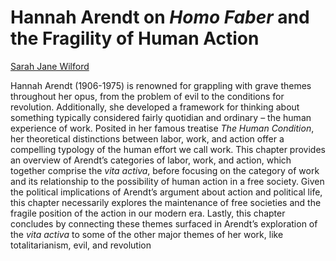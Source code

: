 # Hannah Arendt on *Homo Faber* and the Fragility of Human Action

[Sarah Jane Wilford](bios/wilford.md)

Hannah Arendt (1906-1975) is renowned for grappling with grave themes
throughout her opus, from the problem of evil to the conditions for revolution.
Additionally, she developed a framework for thinking about something typically
considered fairly quotidian and ordinary – the human experience of work.
Posited in her famous treatise *The Human Condition*, her theoretical
distinctions between labor, work, and action offer a compelling typology of the
human effort we call work. This chapter provides an overview of Arendt’s
categories of labor, work, and action, which together comprise the *vita activa*,
before focusing on the category of work and its relationship to the possibility
of human action in a free society. Given the political implications of Arendt’s
argument about action and political life, this chapter necessarily explores the
maintenance of free societies and the fragile position of the action in our
modern era. Lastly, this chapter concludes by connecting these themes surfaced
in Arendt’s exploration of the *vita activa* to some of the other major themes of
her work, like totalitarianism, evil, and revolution


